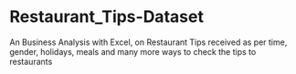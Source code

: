 # Restaurant_Tips-Dataset
An Business Analysis with Excel, on Restaurant Tips received as per time, gender, holidays, meals and many more ways to check the tips to restaurants

